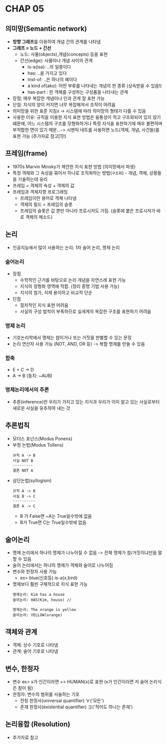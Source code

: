 # CHAP 05 

## 의미망(Semantic network)
* **방향 그래프**를 이용하여 개념 간의 관계를 나타냄
* **그래프 = 노드 + 간선**
    * 노드: 사물(objects),개념(concepts) 등을 표현
    * 간선(edge): 사물이나 개념 사이의 관계 
        * is-a(isa): ..의 일종이다
        * has: ..을 가지고 있다
        * inst-of: ..은 하나의 예이다
        * a kind of(ako): 어떤 부류를 나타내는 개념의 한 종류 (상속받을 수 있음!)
        * has-part : 한 객체를 구성하는 구성품을 나타내는 관계
* 장점: 매우 복잡한 개념이나 인과 관계 잘 표현 가능
* 단점: 지식의 양이 커지면 너무 복잡해져서 조작이 어려움 
* 의미망을 위한 표준 지침x -> 시스템에 따라 의미망의 형태가 다를 수 있음 
* 사용한 이유: 규칙을 이용한 지식 표현 방법은 융통성이 적고 구조화되어 있지 않기 떄문에, 어느 시스템의 구조를 모형화하거나 특정 지식을 표현하기에 매우 불편하며 부적합한 면이 있기 때문...-> 시맨틱 네트를 사용하면 노드(객체, 개념, 사건들)를 표현 가능 (추가자료 참고[1]!)

## 프레임(frame)
* 1970s Marvin Minsky가 제안한 지식 표현 방법 (의미망에서 파생)
* 특정 객체와 그 속성을 묶어서 하나로 조직화하는 방법(`구조화`) - 개념, 객체, 상황들을 기술하는데 유리 
* 프레임 = 객체의 속성 + 객체의 값 
* 프레임과 객체지향 프로그래밍
    * 프레임이란 용어로 객체 나타냄
    * 객체의 필드 = 프레임의 슬롯
    * 프레임의 슬롯은 값 뿐만 아니라 프로시저도 가짐. (슬롯에 붙은 프로시저가 바로 객체의 메소드)

## 논리
* 인공지능에서 많이 사용하는 논리: 1차 술어 논리, 명제 논리
### 술어논리 
* 장점
    * 수학적인 근거를 바탕으로 논리 개념을 자연스레 표현 가능
    * 지식의 정형화 영역에 적합. (정리 증명 기법 사용 가능)
    * 지식의 첨가, 삭제 용이하고 비교적 단순
* 단점
    * 절차적인 지식 표현 어려움
    * 사실의 구성 법칙이 부족하므로 실세계의 복잡한 구조를 표현하기 어려움 
### 명제 논리 
* 기호논리학에서 명제는 참이거나 또는 거짓을 판별할 수 있는 문장 
* 논리 연산자 사용 가능 (NOT, AND, OR 등) -> 복합 명제를 만들 수 있음 
### 함축 
* E = C -> D 
* A -> B (동치: ~AUB)

### 명제논리에서의 추론 
* 추론(inference)란 우리가 가지고 있는 지식과 우리가 이미 알고 있는 사실로부터 새로운 사실을 유추하여 내는 것 

## 추론법칙
* 모더스 포넌스(Modus Ponens)
* 부정 논법(Modus Tollens)
    ```
    규칙 A -> B
    사실 NOT B 
    ---------
    결론 NOT A 
    ```
* 삼단논법(syllogism)
    ```
    규칙 A -> B 
    사실 B -> C
    ----------
    결론 A -> C 
    ```
    * B 가 False면 ~A는 True일수밖에 없음
    * B가 True면 C는 True일수밖에 없음 

## 술어논리 
* 명제 논리에서 하나의 명제가 나누어질 수 없음 -> 전체 명제가 참/거짓이냐만을 말할 수 있음 
* 술어 논리에서는 하나의 명제가 객체와 술어로 나누어짐 
* 변수와 한정자 사용 가능 
    * ex> blue(신호등) is-a(x,bird)
* 명제보다 훨씬 구체적으로 지식 표현 가능 
    ```
    명제논리: Kim has a house
    술어논리: HAS(Kim, house) //

    명제논리: The orange is yellow
    술어논리: YELLOW(orange)
    ``` 

## 객체와 관계 
* 객체: 상수 기호로 나타냄
* 관계: 술어 기호로 나타냄 

## 변수, 한정자
* 변수 
    ex> x가 인간이라면 => HUMAN(x)로 표현 (x가 인간이라면 저 술어 논리식은 참이 됨)
* 한정자: 변수의 범위를 서술하는 기호 
    * 전칭 한정사(universal quantifier) ∀('모든')
    * 존재 한정사(existential quantifier) ∃('적어도 하나는 존재')

## 논리융합 (Resolution) 
* 추가자료 참고 
